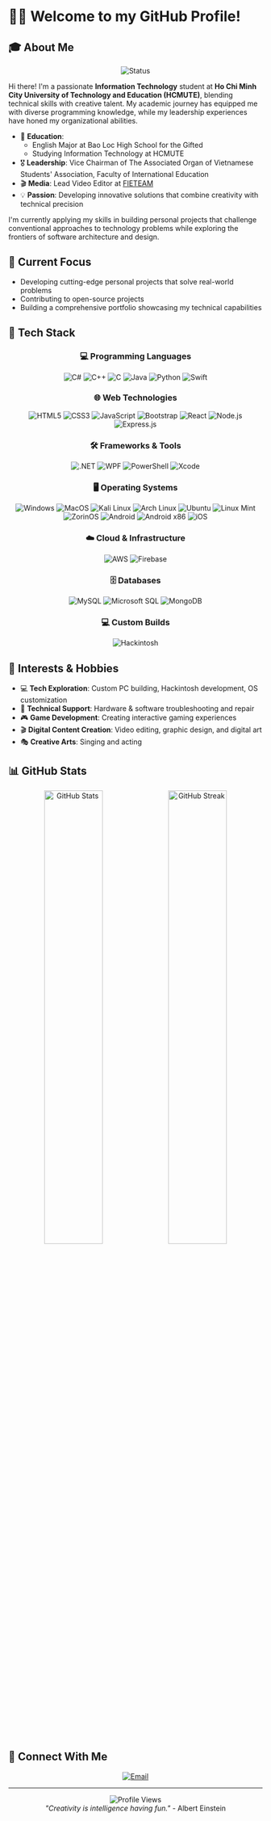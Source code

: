 # 👨‍💻 Welcome to my GitHub Profile! 

## 🎓 About Me
<div align="center">
  <img src="https://img.shields.io/badge/Status-IT%20Student-brightgreen?style=for-the-badge" alt="Status" />
</div>

Hi there! I'm a passionate **Information Technology** student at **Ho Chi Minh City University of Technology and Education (HCMUTE)**, blending technical skills with creative talent. My academic journey has equipped me with diverse programming knowledge, while my leadership experiences have honed my organizational abilities.

- 🏫 **Education**:
  - English Major at Bao Loc High School for the Gifted 
  - Studying Information Technology at HCMUTE
- 🎖️ **Leadership**: Vice Chairman of The Associated Organ of Vietnamese Students' Association, Faculty of International Education
- 🎬 **Media**: Lead Video Editor at [FIETEAM](https://facebook.com/fie.hcmute)
- 💡 **Passion**: Developing innovative solutions that combine creativity with technical precision

I'm currently applying my skills in building personal projects that challenge conventional approaches to technology problems while exploring the frontiers of software architecture and design.

## 🔭 Current Focus
- Developing cutting-edge personal projects that solve real-world problems
- Contributing to open-source projects
- Building a comprehensive portfolio showcasing my technical capabilities

## 🚀 Tech Stack
<div align="center">
  
  ### 💻 Programming Languages
  <img src="https://img.shields.io/badge/-C%23-239120?style=flat&logo=c-sharp&logoColor=white" alt="C#" />
  <img src="https://img.shields.io/badge/-C++-00599C?style=flat&logo=c%2B%2B&logoColor=white" alt="C++" />
  <img src="https://img.shields.io/badge/-C-A8B9CC?style=flat&logo=c&logoColor=white" alt="C" />
  <img src="https://img.shields.io/badge/-Java-007396?style=flat&logo=java&logoColor=white" alt="Java" />
  <img src="https://img.shields.io/badge/-Python-3776AB?style=flat&logo=python&logoColor=white" alt="Python" />
  <img src="https://img.shields.io/badge/-Swift-FA7343?style=flat&logo=swift&logoColor=white" alt="Swift" />
  
  ### 🌐 Web Technologies
  <img src="https://img.shields.io/badge/-HTML5-E34F26?style=flat&logo=html5&logoColor=white" alt="HTML5" />
  <img src="https://img.shields.io/badge/-CSS3-1572B6?style=flat&logo=css3&logoColor=white" alt="CSS3" />
  <img src="https://img.shields.io/badge/-JavaScript-F7DF1E?style=flat&logo=javascript&logoColor=black" alt="JavaScript" />
  <img src="https://img.shields.io/badge/-Bootstrap-563D7C?style=flat&logo=bootstrap&logoColor=white" alt="Bootstrap" />
  <img src="https://img.shields.io/badge/-React-61DAFB?style=flat&logo=react&logoColor=black" alt="React" />
  <img src="https://img.shields.io/badge/-Node.js-339933?style=flat&logo=node.js&logoColor=white" alt="Node.js" />
  <img src="https://img.shields.io/badge/-Express.js-000000?style=flat&logo=express&logoColor=white" alt="Express.js" />
  
  ### 🛠️ Frameworks & Tools
  <img src="https://img.shields.io/badge/-.NET-512BD4?style=flat&logo=dotnet&logoColor=white" alt=".NET" />
  <img src="https://img.shields.io/badge/-WPF-0C54C2?style=flat&logo=windows&logoColor=white" alt="WPF" />
  <img src="https://img.shields.io/badge/-PowerShell-5391FE?style=flat&logo=powershell&logoColor=white" alt="PowerShell" />
  <img src="https://img.shields.io/badge/-Xcode-147EFB?style=flat&logo=xcode&logoColor=white" alt="Xcode" />
  
  ### 🖥️ Operating Systems
  <img src="https://img.shields.io/badge/-Windows-0078D6?style=flat&logo=windows&logoColor=white" alt="Windows" />
  <img src="https://img.shields.io/badge/-MacOS-000000?style=flat&logo=apple&logoColor=white" alt="MacOS" />
  <img src="https://img.shields.io/badge/-Kali%20Linux-557C94?style=flat&logo=kali-linux&logoColor=white" alt="Kali Linux" />
  <img src="https://img.shields.io/badge/-Arch%20Linux-1793D1?style=flat&logo=arch-linux&logoColor=white" alt="Arch Linux" />
  <img src="https://img.shields.io/badge/-Ubuntu-E95420?style=flat&logo=ubuntu&logoColor=white" alt="Ubuntu" />
  <img src="https://img.shields.io/badge/-Linux%20Mint-87CF3E?style=flat&logo=linux-mint&logoColor=white" alt="Linux Mint" />
  <img src="https://img.shields.io/badge/-ZorinOS-15A6F0?style=flat&logo=zorin&logoColor=white" alt="ZorinOS" />
  <img src="https://img.shields.io/badge/-Android-3DDC84?style=flat&logo=android&logoColor=white" alt="Android" />
  <img src="https://img.shields.io/badge/-Android%20x86-3DDC84?style=flat&logo=android&logoColor=white" alt="Android x86" />
  <img src="https://img.shields.io/badge/-iOS-000000?style=flat&logo=ios&logoColor=white" alt="iOS" />
  
  ### ☁️ Cloud & Infrastructure
  <img src="https://img.shields.io/badge/-AWS-232F3E?style=flat&logo=amazon-aws&logoColor=white" alt="AWS" />
  <img src="https://img.shields.io/badge/-Firebase-FFCA28?style=flat&logo=firebase&logoColor=black" alt="Firebase" />
  
  ### 🗄️ Databases
  <img src="https://img.shields.io/badge/-MySQL-4479A1?style=flat&logo=mysql&logoColor=white" alt="MySQL" />
  <img src="https://img.shields.io/badge/-Microsoft%20SQL-CC2927?style=flat&logo=microsoft-sql-server&logoColor=white" alt="Microsoft SQL" />
  <img src="https://img.shields.io/badge/-MongoDB-47A248?style=flat&logo=mongodb&logoColor=white" alt="MongoDB" />
  
  ### 💻 Custom Builds
  <img src="https://img.shields.io/badge/-Hackintosh-000000?style=flat&logo=apple&logoColor=white" alt="Hackintosh" />
</div>

## 🌱 Interests & Hobbies
- 💻 **Tech Exploration**: Custom PC building, Hackintosh development, OS customization
- 🔧 **Technical Support**: Hardware & software troubleshooting and repair
- 🎮 **Game Development**: Creating interactive gaming experiences
- 🎬 **Digital Content Creation**: Video editing, graphic design, and digital art
- 🎭 **Creative Arts**: Singing and acting

## 📊 GitHub Stats
<div align="center">
  <img src="https://github-readme-stats.vercel.app/api?username=Bright-04&show_icons=true&theme=tokyonight&hide_border=true" alt="GitHub Stats" width="48%" />
  <img src="https://github-readme-streak-stats.herokuapp.com/?user=Bright-04&theme=tokyonight&hide_border=true" alt="GitHub Streak" width="48%" />
</div>

## 🔗 Connect With Me
<div align="center">
  <a href="mailto:cbl.nguyennhatquang2809@example.com">
    <img src="https://img.shields.io/badge/-Email-D14836?style=for-the-badge&logo=gmail&logoColor=white" alt="Email" />
  </a>
  <!-- You can add more platforms like LinkedIn, Twitter, etc. with the same format -->
</div>

---
<div align="center">
  <img src="https://komarev.com/ghpvc/?username=Bright-04&color=blueviolet&style=flat-square" alt="Profile Views" />
  <br>
  <em>"Creativity is intelligence having fun."</em> - Albert Einstein
</div>
